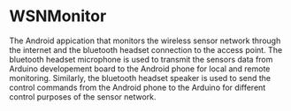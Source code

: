 # WSNMonitor
The Android appication that monitors the wireless sensor network through the internet and the bluetooth headset connection to the access point.
The bluetooth headset microphone is used to transmit the sensors data from Arduino developement board to the Android phone for local and remote monitoring.
Similarly, the bluetooth headset speaker is used to send the control commands from the Android phone to the Arduino for different control purposes of the sensor network.
